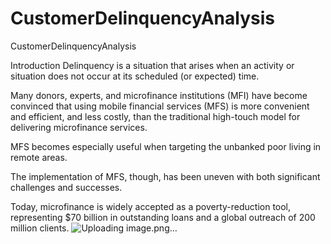 # CustomerDelinquencyAnalysis
CustomerDelinquencyAnalysis

Introduction
Delinquency is a situation that arises when an activity or situation does not occur at its scheduled (or expected) time.

Many donors, experts, and microfinance institutions (MFI) have become convinced that using mobile financial services (MFS) is more convenient and efficient, and less costly, than the traditional high-touch model for delivering microfinance services.

MFS becomes especially useful when targeting the unbanked poor living in remote areas.

The implementation of MFS, though, has been uneven with both significant challenges and successes.

Today, microfinance is widely accepted as a poverty-reduction tool, representing $70 billion in outstanding loans and a global outreach of 200 million clients.
![Uploading image.png…]()
